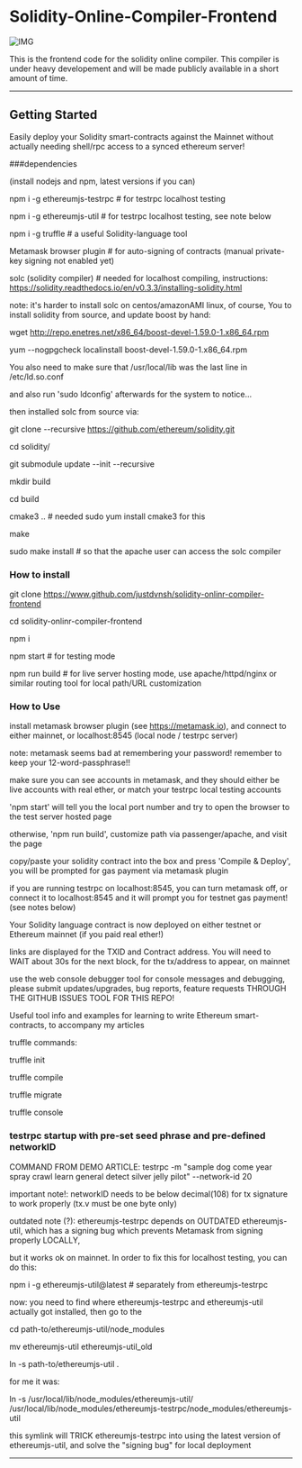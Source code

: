 # Solidity-Online-Compiler-Frontend

![IMG](https://i.imgflip.com/2cne94.gif)

This is the frontend code for the solidity online compiler. This compiler is under heavy developement and will be made publicly available in a short amount of time. 

---

## Getting Started

Easily deploy your Solidity smart-contracts against the Mainnet without actually needing shell/rpc access to a synced ethereum server!

###dependencies

(install nodejs and npm, latest versions if you can)

npm i -g ethereumjs-testrpc  # for testrpc localhost testing

npm i -g ethereumjs-util     # for testrpc localhost testing, see note below

npm i -g truffle             # a useful Solidity-language tool

Metamask browser plugin      # for auto-signing of contracts (manual private-key signing not enabled yet)

solc (solidity compiler)     # needed for localhost compiling, instructions: https://solidity.readthedocs.io/en/v0.3.3/installing-solidity.html

note: it's harder to install solc on centos/amazonAMI linux, of course, You to install solidity from source, and update boost by hand:

wget http://repo.enetres.net/x86_64/boost-devel-1.59.0-1.x86_64.rpm

yum --nogpgcheck localinstall boost-devel-1.59.0-1.x86_64.rpm

You also need to make sure that /usr/local/lib was the last line in /etc/ld.so.conf

and also run 'sudo ldconfig' afterwards for the system to notice...

then installed solc from source via:

git clone --recursive https://github.com/ethereum/solidity.git

cd solidity/

git submodule update --init --recursive

mkdir build

cd build

cmake3 ..  # needed sudo yum install cmake3 for this

make

sudo make install  # so that the apache user can access the solc compiler


### How to install

git clone https://www.github.com/justdvnsh/solidity-onlinr-compiler-frontend

cd solidity-onlinr-compiler-frontend

npm i

npm start     # for testing mode

npm run build     # for live server hosting mode, use apache/httpd/nginx or similar routing tool for local path/URL customization

### How to Use

install metamask browser plugin (see https://metamask.io), and connect to either mainnet, or localhost:8545 (local node / testrpc server)

note: metamask seems bad at remembering your password! remember to keep your 12-word-passphrase!!

make sure you can see accounts in metamask, and they should either be live accounts with real ether, or match your testrpc local testing accounts

'npm start' will tell you the local port number and try to open the browser to the test server hosted page

otherwise, 'npm run build', customize path via passenger/apache, and visit the page

copy/paste your solidity contract into the box and press 'Compile & Deploy', you will be prompted for gas payment via metamask plugin

if you are running testrpc on localhost:8545, you can turn metamask off, or connect it to localhost:8545 and it will prompt you for testnet gas payment! (see notes below)

Your Solidity language contract is now deployed on either testnet or Ethereum mainnet (if you paid real ether!)

links are displayed for the TXID and Contract address. You will need to WAIT about 30s for the next block, for the tx/address to appear, on mainnet

use the web console debugger tool for console messages and debugging, please submit updates/upgrades, bug reports, feature requests THROUGH THE GITHUB ISSUES TOOL FOR THIS REPO!


Useful tool info and examples for learning to write Ethereum smart-contracts, to accompany my articles

truffle commands:

truffle init

truffle compile

truffle migrate

truffle console

### testrpc startup with pre-set seed phrase and pre-defined networkID

COMMAND FROM DEMO ARTICLE: testrpc -m "sample dog come year spray crawl learn general detect silver jelly pilot" --network-id 20

important note!: networkID needs to be below decimal(108) for tx signature to work properly (tx.v must be one byte only)

outdated note (?): ethereumjs-testrpc depends on OUTDATED ethereumjs-util, which has a signing bug which prevents Metamask from signing properly LOCALLY,

but it works ok on mainnet. In order to fix this for localhost testing, you can do this:

npm i -g ethereumjs-util@latest  # separately from ethereumjs-testrpc

now: you need to find where ethereumjs-testrpc and ethereumjs-util actually got installed, then go to the

cd path-to/ethereumjs-util/node_modules

mv ethereumjs-util ethereumjs-util_old

ln -s path-to/ethereumjs-util .

for me it was: 

ln -s /usr/local/lib/node_modules/ethereumjs-util/ /usr/local/lib/node_modules/ethereumjs-testrpc/node_modules/ethereumjs-util
 
this symlink will TRICK ethereumjs-testrpc into using the latest version of ethereumjs-util, and solve the "signing bug" for local deployment

---
